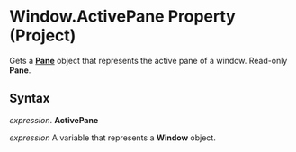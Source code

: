 
# Window.ActivePane Property (Project)

Gets a  **[Pane](a6995e47-c0a0-2c5e-269f-d7a59d20f982.md)** object that represents the active pane of a window. Read-only **Pane**.


## Syntax

 _expression_. **ActivePane**

 _expression_ A variable that represents a **Window** object.

